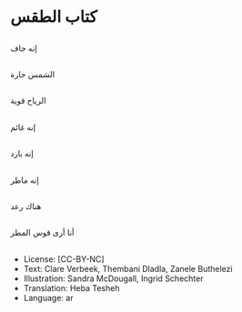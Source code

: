 # كتاب الطقس

##
إنه جاف

##
الشمس حارة

##
الرياح قوية

##
إنه غائم

##
إنه بارد

##
إنه ماطر

##
هناك رعد

##
أنا أرى قوس المطر

##
* License: [CC-BY-NC]
* Text: Clare Verbeek, Thembani Dladla, Zanele Buthelezi
* Illustration: Sandra McDougall, Ingrid Schechter
* Translation: Heba Tesheh
* Language: ar
